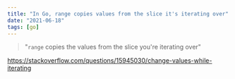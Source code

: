 ```yaml
---
title: "In Go, range copies values from the slice it's iterating over"
date: "2021-06-18"
tags: [go]
---
```


> "`range` copies the values from the slice you're iterating over"

https://stackoverflow.com/questions/15945030/change-values-while-iterating
